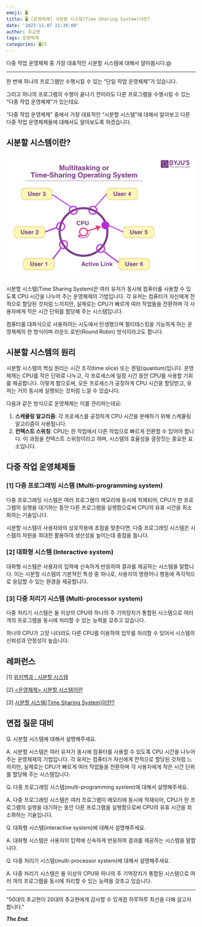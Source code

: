 ```yaml
---
emoji: 🖥️
title: 🖥️ [운영체제] 시분할 시스템(Time Sharing System)이란?
date: '2023-11-07 22:30:00'
author: 추교현
tags: 운영체제
categories: 🖥️CS
---
```


다중 작업 운영체제 중 가장 대표적인 시분할 시스템에 대해서 알아봅시다.@

---

한 번에 하나의 프로그램만 수행시킬 수 있는 “단일 작업 운영체제”가 있습니다.

그리고 하나의 프로그램의 수행이 끝나기 전이라도 다른 프로그램을 수행시킬 수 있는 “다중 작업 운영체제”가 있는데요.

“다중 작업 운영체제” 중에서 가장 대표적인 “시분할 시스템”에 대해서 알아보고 다른 다중 작업 운영체제들에 대해서도 알아보도록 하겠습니다.

## 시분할 시스템이란?

![CS-OS-002-01.png](CS-OS-002-01.png)

시분할 시스템(Time Sharing System)은 여러 유저가 동시에 컴퓨터를 사용할 수 있도록 CPU 시간을 나누어 주는 운영체제의 기법입니다. 각 유저는 컴퓨터가 자신에게 전적으로 할당된 것처럼 느끼지만, 실제로는 CPU가 빠르게 여러 작업들을 전환하며 각 사용자에게 작은 시간 단위를 할당해 주는 시스템입니다.

컴퓨터를 대화식으로 사용하려는 시도에서 탄생했으며 멀티태스킹을 가능하게 하는 운영체제의 한 방식이며 라운드 로빈(Round Robin) 방식이라고도 합니다.

## 시분할 시스템의 원리

시분할 시스템의 핵심 원리는 시간 조각(time slice) 또는 퀀텀(quantum)입니다. 운영체제는 CPU를 작은 단위로 나누고, 각 프로세스에 일정 시간 동안 CPU를 사용할 기회를 제공합니다. 이렇게 함으로써, 모든 프로세스가 공정하게 CPU 시간을 할당받고, 유저는 거의 동시에 실행되는 것처럼 느낄 수 있습니다.

다음과 같은 방식으로 운영체제는 이를 관리하는데요:

1. **스케줄링 알고리즘**:
   각 프로세스를 공정하게 CPU 시간을 분배하기 위해 스케줄링 알고리즘이 사용됩니다.
2. **컨텍스트 스위칭**:
   CPU는 한 작업에서 다른 작업으로 빠르게 전환할 수 있어야 합니다. 이 과정을 컨텍스트 스위칭이라고 하며, 시스템의 효율성을 결정짓는 중요한 요소입니다.

## 다중 작업 운영체제들

### [1] 다중 프로그래밍 시스템 (Multi-programming system)

다중 프로그래밍 시스템은 여러 프로그램이 메모리에 동시에 적재되어, CPU가 한 프로그램의 실행을 대기하는 동안 다른 프로그램을 실행함으로써 CPU의 유휴 시간을 최소화하는 기술입니다.

시분할 시스템이 사용자와의 상호작용에 초점을 맞춘다면, 다중 프로그래밍 시스템은 시스템의 자원을 최대한 활용하여 생산성을 높이는데 중점을 둡니다.

### [2] 대화형 시스템 (Interactive system)

대화형 시스템은 사용자의 입력에 신속하게 반응하여 결과를 제공하는 시스템을 말합니다. 이는 시분할 시스템의 기본적인 특성 중 하나로, 사용자의 명령어나 행동에 즉각적으로 응답할 수 있는 환경을 제공합니다.

### [3] 다중 처리기 시스템 (Multi-processor system)

다중 처리기 시스템은 둘 이상의 CPU와 하나의 주 기억장치가 통합된 시스템으로 여러 개의 프로그램을 동시에 처리할 수 있는 능력을 갖추고 있습니다.

하나의 CPU가 고장 나더라도 다른 CPU를 이용하여 업무를 처리할 수 있어서 시스템의 신뢰성과 안정성이 높습니다.

## 레퍼런스

[1] [위키백과 : 시분할 시스템](https://ko.wikipedia.org/wiki/%EC%8B%9C%EB%B6%84%ED%95%A0_%EC%8B%9C%EC%8A%A4%ED%85%9C)

[2] [<운영체제> 시분할 시스템이란](https://pinelover.tistory.com/153)

[3] [시분할 시스템(Time Sharing System)이란?](https://velog.io/@weweweme/1731-221217)

## 면접 질문 대비

Q. 시분할 시스템에 대해서 설명해주세요.

A. 시분할 시스템은 여러 유저가 동시에 컴퓨터를 사용할 수 있도록 CPU 시간을 나누어 주는 운영체제의 기법입니다. 각 유저는 컴퓨터가 자신에게 전적으로 할당된 것처럼 느끼지만, 실제로는 CPU가 빠르게 여러 작업들을 전환하며 각 사용자에게 작은 시간 단위를 할당해 주는 시스템입니다.

Q. 다중 프로그래밍 시스템(multi-programming system)에 대해서 설명해주세요.

A. 다중 프로그래밍 시스템은 여러 프로그램이 메모리에 동시에 적재되어, CPU가 한 프로그램의 실행을 대기하는 동안 다른 프로그램을 실행함으로써 CPU의 유휴 시간을 최소화하는 기술입니다.

Q. 대화형 시스템(interactive system)에 대해서 설명해주세요.

A. 대화형 시스템은 사용자의 입력에 신속하게 반응하여 결과를 제공하는 시스템을 말합니다.

Q. 다중 처리기 시스템(multi-processor system)에 대해서 설명해주세요.

A. 다중 처리기 시스템은 둘 이상의 CPU와 하나의 주 기억장치가 통합된 시스템으로 여러 개의 프로그램을 동시에 처리할 수 있는 능력을 갖추고 있습니다.

---

"50대의 추교현이 20대의 추교현에게 감사할 수 있게끔 하루하루 최선을 다해 살고자 합니다."

**_The End._**
